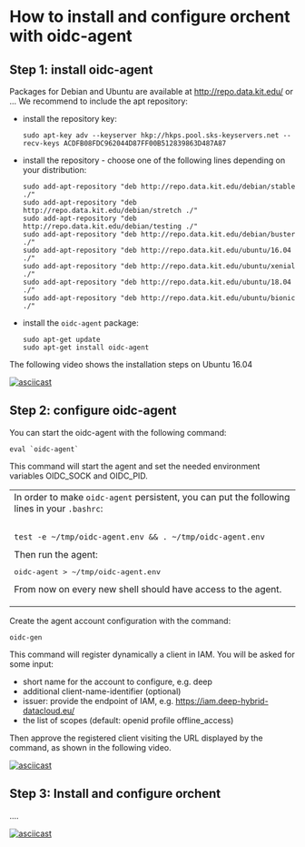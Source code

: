 # How to install and configure orchent with oidc-agent

## Step 1: install oidc-agent

Packages for Debian and Ubuntu are available at http://repo.data.kit.edu/ or ...
We recommend to include the apt repository:

- install the repository key:
  ````
  sudo apt-key adv --keyserver hkp://hkps.pool.sks-keyservers.net --recv-keys ACDFB08FDC962044D87FF00B512839863D487A87
  ````
- install the repository - choose one of the following lines depending on your distribution:
     ````
     sudo add-apt-repository "deb http://repo.data.kit.edu/debian/stable ./"
     sudo add-apt-repository "deb http://repo.data.kit.edu/debian/stretch ./"
     sudo add-apt-repository "deb http://repo.data.kit.edu/debian/testing ./"
     sudo add-apt-repository "deb http://repo.data.kit.edu/debian/buster ./"
     sudo add-apt-repository "deb http://repo.data.kit.edu/ubuntu/16.04 ./"
     sudo add-apt-repository "deb http://repo.data.kit.edu/ubuntu/xenial ./"
     sudo add-apt-repository "deb http://repo.data.kit.edu/ubuntu/18.04 ./"
     sudo add-apt-repository "deb http://repo.data.kit.edu/ubuntu/bionic ./"
     ````
 - install the `oidc-agent` package:
     ````
     sudo apt-get update
     sudo apt-get install oidc-agent
     ````

The following video shows the installation steps on Ubuntu 16.04

[![asciicast](https://asciinema.org/a/j29geDDy5MkDBChRh90XMBrdd.svg)](https://asciinema.org/a/j29geDDy5MkDBChRh90XMBrdd)

## Step 2: configure oidc-agent

You can start the oidc-agent with the following command:
````
eval `oidc-agent`
````
This command will start the agent and set the needed environment variables OIDC_SOCK and OIDC_PID.

<table><tr><td>
In order to make <code>oidc-agent</code> persistent, you can put the following lines in your <code>.bashrc</code>:<p>
<pre><code>
test -e ~/tmp/oidc-agent.env && . ~/tmp/oidc-agent.env
</code></pre>
Then run the agent: <pre>oidc-agent > ~/tmp/oidc-agent.env</pre>
From now on every new shell should have access to the agent.
</p>
</td></tr></table>

Create the agent account configuration with the command:
````
oidc-gen
````
This command will register dynamically a client in IAM. You will be asked for some input: 

- short name for the account to configure, e.g. deep
- additional client-name-identifier (optional)
- issuer: provide the endpoint of IAM, e.g. https://iam.deep-hybrid-datacloud.eu/
- the list of scopes (default: openid profile offline_access)

Then approve the registered client visiting the URL displayed by the command, as shown in the following video.

[![asciicast](https://asciinema.org/a/A8lR6N4VrBN2hbsD2Lz2qH3gs.svg)](https://asciinema.org/a/A8lR6N4VrBN2hbsD2Lz2qH3gs)


## Step 3: Install and configure orchent

....

[![asciicast](https://asciinema.org/a/YlylPeub6UzgAwVlU8VH183T8.svg)](https://asciinema.org/a/YlylPeub6UzgAwVlU8VH183T8)

